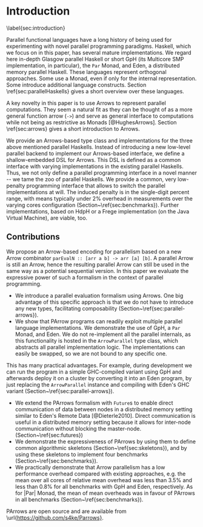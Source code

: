 # Introduction
\label{sec:introduction}

Parallel functional languages have a long history of being used for 
experimenting with novel parallel programming paradigms.
Haskell, which we focus on in this paper, has  several mature implementations.
We regard here in-depth Glasgow parallel Haskell or short GpH
(its Multicore SMP implementation, in particular), the
`Par` Monad, and Eden, a distributed memory parallel Haskell. These
languages represent orthogonal approaches. Some use a Monad, even if
only for the internal representation. Some introduce additional
language constructs. Section \ref{sec:parallelHaskells} gives a short
overview over these languages.

A key novelty in this paper is to use Arrows to represent parallel computations.
They seem a natural fit as they can be thought of as a more general function arrow
(`->`) and serve as general interface to computations while not being as
restrictive as Monads [@HughesArrows]. Section \ref{sec:arrows} gives a
short introduction to Arrows.

We provide an Arrows-based type class and implementations for
the three above mentioned parallel Haskells.
Instead of introducing a new low-level parallel backend to implement our
Arrows-based interface, we define a shallow-embedded DSL for Arrows. This DSL
is defined as a common interface with varying implementations in
the existing parallel Haskells.
Thus, we not only define a parallel programming interface in a
novel manner -- we tame the zoo of parallel Haskells. We provide a
common, very low-penalty programming interface that allows to switch
the parallel implementations at will.
The induced penalty is in the single-digit percent range,
with means typically under 2\% overhead in measurements over the
varying cores configuration (Section~\ref{sec:benchmarks}).
Further implementations, based on HdpH or a Frege implementation
(on the Java Virtual Machine), are viable, too.

## Contributions

We propose an Arrow-based encoding for parallelism based on 
a new Arrow combinator `parEvalN :: [arr a b] -> arr [a] [b]`.
A parallel Arrow is still an Arrow, hence the resulting parallel
Arrow can still be used in the same way as a potential sequential version.
In this paper we evaluate the expressive power of such a formalism
in the context of parallel programming.

* We introduce a parallel evaluation formalism using Arrows.
One big advantage of this specific approach is that we do not
have to introduce any new types, facilitating composability
(Section~\ref{sec:parallel-arrows}).
* We show that PArrow programs can readily exploit multiple parallel
language implementations. We demonstrate the use of GpH,
a `Par` Monad, and Eden. We do not re-implement all the parallel internals,
as this functionality is hosted in the `ArrowParallel` type class,
which abstracts all parallel implementation logic.
The implementations can easily be swapped, so we are not bound to any specific one.

This has many practical advantages.
For example, during development we can run the program in a
simple GHC-compiled variant using GpH and afterwards deploy it on a
cluster by converting it into an Eden program, by just replacing the
`ArrowParallel` instance and compiling with Eden's GHC variant
(Section~\ref{sec:parallel-arrows}).

* We extend the PArrows formalism with `Future`s to enable direct
communication of data between nodes in a distributed memory setting
similar to Eden's Remote Data [@Dieterle2010]. 
Direct communication is useful in a distributed memory setting because
it allows for inter-node communication without blocking the master-node. (Section~\ref{sec:futures})
* We demonstrate the expressiveness of PArrows by using them to define
common algorithmic skeletons (Section~\ref{sec:skeletons}),
and by using these skeletons to implement four benchmarks
(Section~\ref{sec:benchmarks}).
* We practically demonstrate that Arrow parallelism has a low performance
overhead compared with existing approaches, e.g. the mean over all
cores of relative mean overhead was less than $3.5\%$ and less than $0.8\%$
for all benchmarks with GpH and Eden, respectively. As for |Par| Monad,
the mean of mean overheads was in favour of PArrows in all benchmarks
(Section~\ref{sec:benchmarks}).

PArrows are open source and are available from \url{https://github.com/s4ke/Parrows}.

